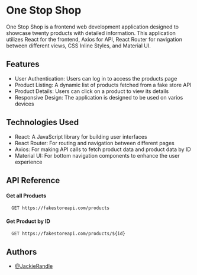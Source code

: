 # One Stop Shop

One Stop Shop is a frontend web development application designed to showcase twenty products with detailed information. This application utilizes React for the frontend, Axios for API, React Router for navigation between different views, CSS Inline Styles, and Material UI.

## Features

- User Authentication: Users can log in to access the products page
- Product Listing: A dynamic list of products fetched from a fake store API
- Product Details: Users can click on a product to view its details
- Responsive Design: The application is designed to be used on varios devices

## Technologies Used
- React: A JavaScript library for building user interfaces
- React Router: For routing and navigation between different pages
- Axios: For making API calls to fetch product data and product data by ID
- Material UI: For bottom navigation components to enhance the user experience
  
## API Reference

#### Get all Products

```http
  GET https://fakestoreapi.com/products
```

#### Get Product by ID

```http
  GET https://fakestoreapi.com/products/${id}
```

## Authors

- [@JackieRandle](https://github.com/JackieRandle/TheFinals2.0)
